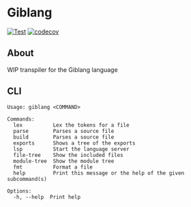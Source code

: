 # Giblang

[![Test](https://github.com/mnbjhu/giblang/actions/workflows/test.yml/badge.svg)](https://github.com/mnbjhu/another-giblang-impl/actions/workflows/test.yml)
[![codecov](https://codecov.io/gh/mnbjhu/giblang/graph/badge.svg?token=ELHSUHZM1N)](https://codecov.io/gh/mnbjhu/another-giblang-impl)

## About

WIP transpiler for the Giblang language

## CLI

```man
Usage: giblang <COMMAND>

Commands:
  lex          Lex the tokens for a file
  parse        Parses a source file
  build        Parses a source file
  exports      Shows a tree of the exports
  lsp          Start the language server
  file-tree    Show the included files
  module-tree  Show the module tree
  fmt          Format a file
  help         Print this message or the help of the given subcommand(s)

Options:
  -h, --help  Print help
```
